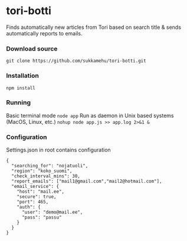 # tori-botti
Finds automatically new articles from Tori based on search title & sends automatically reports to emails.

### Download source
```git clone https://github.com/sukkamehu/tori-botti.git```

### Installation
```npm install```

### Running
Basic terminal mode
```node app```
Run as daemon in Unix based systems (MacOS, Linux, etc.)
```nohup node app.js >> app.log 2>&1 &```

### Configuration
Settings.json in root contains configuration
```
{
  "searching_for": "nojatuoli",
  "region": "koko_suomi",
  "check_interval_mins": 30,
  "report_emails": ["mail1@gmail.com","mail2@hotmail.com"],
  "email_service": {
    "host": "mail.ee",
    "secure": true,
    "port": 465,
    "auth": {
      "user": "demo@mail.ee",
      "pass": "passu"
    }
  }
}
